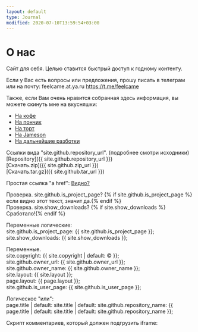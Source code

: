 ```yaml
---
layout: default
type: Journal
modified: 2020-07-10T13:59:54+03:00
---
```


# О нас 

Сайт для себя. 
Целью ставится быстрый доступ к годному контенту.

Если у Вас есть вопросы или предложения, прошу писать в телеграм или на почту:
feelcame.at.ya.ru
https://t.me/feelcame

Также, если Вам очень нравится собранная здесь информация, вы можете скинуть мне на вкусняшки:
* [На кофе](https://t.me/feelpowerbot?start=tea)
* [На пончик](https://t.me/feelpowerbot?start=tea)
* [На торт](https://t.me/feelpowerbot?start=tea)
* [На Jameson ](https://t.me/feelpowerbot?start=tea)
* [На дальнейшие разботки](https://t.me/feelpowerbot?start=tea)




Ссылки вида "site.github.repository_url". (подробнее смотри исходники)  
[Repository]({{ site.github.repository_url }})  
[Скачать.zip]({{ site.github.zip_url }})  
[Скачать.tar.gz]({{ site.github.tar_url }})  

Простая ссылка "a href": <a href="#">Видно?</a>  

Проверка. site.github.is_project_page? 
{% if site.github.is_project_page %}если видно этот текст, значит да.{% endif %}  
Проверка. site.show_downloads? 
{% if site.show_downloads %}Сработало!{% endif %}  

Переменные логические:  
site.github.is_project_page: {{ site.github.is_project_page }};  
site.show_downloads: {{ site.show_downloads }};  

Переменные.  
site.copyright: {{ site.copyright | default: :copyright: }};  
site.github.owner_url: {{ site.github.owner_url }};  
site.github.owner_name: {{ site.github.owner_name }};  
site.layout: {{ site.layout }};  
page.layout: {{ page.layout }};  
site.github.is_user_page: {{ site.github.is_user_page }};  

Логическое "или":  
page.title | default: site.title | default: site.github.repository_name: {{ page.title | default: site.title | default: site.github.repository_name }};  

Скрипт комментариев, который должен подгрузить iframe:  

<script async src="https://comments.app/js/widget.js?2" data-comments-app-website="zuRUPyyL" data-limit="5"></script>